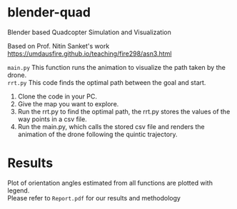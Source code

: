 # blender-quad
Blender based Quadcopter Simulation and Visualization

Based on Prof. Nitin Sanket's work
https://umdausfire.github.io/teaching/fire298/asn3.html

`main.py` This function runs the animation to visualize the path taken by the drone.  
`rrt.py` This code finds the optimal path between the goal and start.  

1. Clone the code in your PC.
2. Give the map you want to explore.
3. Run the rrt.py to find the optimal path, the rrt.py stores the values of the way points in a csv file.
4. Run the main.py, which calls the stored csv file and renders the animation of the drone following the quintic trajectory.
# Results

Plot of orientation angles estimated from all functions are plotted with legend. <br />
Please refer to `Report.pdf` for our results and methodology

